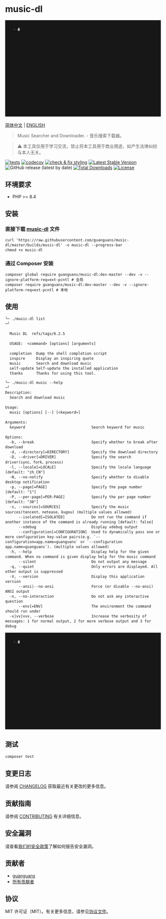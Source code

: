 # music-dl

<p align="center"><img src="resources/images/music-dl.gif" alt="usage" title="usage"></p>

[简体中文](README-zh_CN.md) | [ENGLISH](README.md)

> Music Searcher and Downloader. - 音乐搜索下载器。

> :warning: 本工具仅用于学习交流，禁止将本工具用于商业用途，如产生法律纠纷与本人无关。

[![tests](https://github.com/guanguans/music-dl/workflows/tests/badge.svg)](https://github.com/guanguans/music-dl/actions)
[![codecov](https://codecov.io/gh/guanguans/music-dl/branch/master/graph/badge.svg?token=Ja51ScYtHN)](https://codecov.io/gh/guanguans/music-dl)
[![check & fix styling](https://github.com/guanguans/music-dl/actions/workflows/php-cs-fixer.yml/badge.svg)](https://github.com/guanguans/music-dl/actions)
[![Latest Stable Version](https://poser.pugx.org/guanguans/music-dl/v)](//packagist.org/packages/guanguans/music-dl)
![GitHub release (latest by date)](https://img.shields.io/github/v/release/guanguans/music-dl)
[![Total Downloads](https://poser.pugx.org/guanguans/music-dl/downloads)](//packagist.org/packages/guanguans/music-dl)
[![License](https://poser.pugx.org/guanguans/music-dl/license)](//packagist.org/packages/guanguans/music-dl)

## 环境要求

* PHP >= 8.4

## 安装

### 直接下载 [music-dl](./builds/music-dl) 文件

```shell
curl 'https://raw.githubusercontent.com/guanguans/music-dl/master/builds/music-dl' -o music-dl --progress-bar
chmod +x music-dl
```

### 通过 Composer 安装

```shell
composer global require guanguans/music-dl:dev-master --dev -v --ignore-platform-req=ext-pcntl # 全局
composer require guanguans/music-dl:dev-master --dev -v --ignore-platform-req=ext-pcntl # 本地
```

## 使用

```shell
╰─ ./music-dl list                                                                                                        ─╯

  Music DL  refs/tags/6.2.5

  USAGE:  <command> [options] [arguments]

  completion  Dump the shell completion script
  inspire     Display an inspiring quote
  music       Search and download music
  self-update Self-update the installed application
  thanks      Thanks for using this tool.
```

```shell
╰─ ./music-dl music --help                                                                                                                                                   ─╯
Description:
  Search and download music

Usage:
  music [options] [--] [<keyword>]

Arguments:
  keyword                              Search keyword for music

Options:
  -b, --break                          Specify whether to break after download
  -d, --directory[=DIRECTORY]          Specify the download directory
  -D, --driver[=DRIVER]                Specify the search driver(sync、fork、process)
  -l, --locale[=LOCALE]                Specify the locale language [default: "zh_CN"]
  -N, --no-notify                      Specify whether to disable desktop notification
  -p, --page[=PAGE]                    Specify the page number [default: "1"]
  -P, --per-page[=PER-PAGE]            Specify the per page number [default: "30"]
  -s, --sources[=SOURCES]              Specify the music sources(tencent、netease、kugou) (multiple values allowed)
      --isolated[=ISOLATED]            Do not run the command if another instance of the command is already running [default: false]
      --xdebug                         Display xdebug output
      --configuration[=CONFIGURATION]  Used to dynamically pass one or more configuration key-value pairs(e.g. `--configuration=app.name=guanguans` or `--configuration app.name=guanguans`). (multiple values allowed)
  -h, --help                           Display help for the given command. When no command is given display help for the music command
      --silent                         Do not output any message
  -q, --quiet                          Only errors are displayed. All other output is suppressed
  -V, --version                        Display this application version
      --ansi|--no-ansi                 Force (or disable --no-ansi) ANSI output
  -n, --no-interaction                 Do not ask any interactive question
      --env[=ENV]                      The environment the command should run under
  -v|vv|vvv, --verbose                 Increase the verbosity of messages: 1 for normal output, 2 for more verbose output and 3 for debug
```

![usage](resources/images/music-dl.gif)

## 测试

```bash
composer test
```

## 变更日志

请参阅 [CHANGELOG](CHANGELOG.md) 获取最近有关更改的更多信息。

## 贡献指南

请参阅 [CONTRIBUTING](.github/CONTRIBUTING.md) 有关详细信息。

## 安全漏洞

请查看[我们的安全政策](../../security/policy)了解如何报告安全漏洞。

## 贡献者

* [guanguans](https://github.com/guanguans)
* [所有贡献者](../../contributors)

## 协议

MIT 许可证（MIT）。有关更多信息，请参见[协议文件](LICENSE)。

